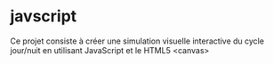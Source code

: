 # javscript
Ce projet consiste à créer une simulation visuelle interactive du cycle jour/nuit en utilisant JavaScript et le HTML5 &lt;canvas>
